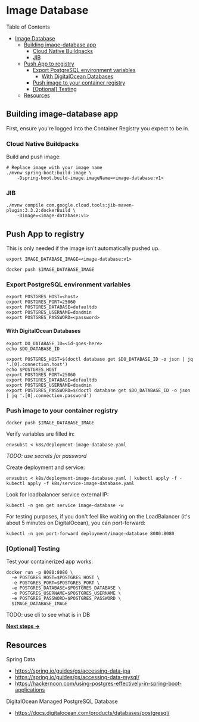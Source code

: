 # Image Database

Table of Contents
- [Image Database](#image-database)
  - [Building image-database app](#building-image-database-app)
    - [Cloud Native Buildpacks](#cloud-native-buildpacks)
    - [JIB](#jib)
  - [Push App to registry](#push-app-to-registry)
    - [Export PostgreSQL environment variables](#export-postgresql-environment-variables)
      - [With DigitalOcean Databases](#with-digitalocean-databases)
    - [Push image to your container registry](#push-image-to-your-container-registry)
    - [\[Optional\] Testing](#optional-testing)
  - [Resources](#resources)


## Building image-database app
First, ensure you're logged into the Container Registry you expect to be in.

### Cloud Native Buildpacks
Build and push image:
```console
# Replace image with your image name
./mvnw spring-boot:build-image \
    -Dspring-boot.build-image.imageName=<image-database:v1>
```

### JIB
```console
./mvnw compile com.google.cloud.tools:jib-maven-plugin:3.3.2:dockerBuild \
    -Dimage=<image-database:v1>
```

## Push App to registry
This is only needed if the image isn't automatically pushed up.

```shell
export IMAGE_DATABASE_IMAGE=<image-database:v1>
```
```console
docker push $IMAGE_DATABASE_IMAGE
```

### Export PostgreSQL environment variables
```shell
export POSTGRES_HOST=<host>
export POSTGRES_PORT=25060
export POSTGRES_DATABASE=defaultdb
export POSTGRES_USERNAME=doadmin
export POSTGRES_PASSWORD=<password>
```

#### With DigitalOcean Databases
```shell
export DO_DATABASE_ID=<id-goes-here> 
echo $DO_DATABASE_ID

export POSTGRES_HOST=$(doctl database get $DO_DATABASE_ID -o json | jq '.[0].connection.host') 
echo $POSTGRES_HOST
export POSTGRES_PORT=25060
export POSTGRES_DATABASE=defaultdb
export POSTGRES_USERNAME=doadmin
export POSTGRES_PASSWORD=$(doctl database get $DO_DATABASE_ID -o json | jq '.[0].connection.password')
```

### Push image to your container registry
```console
docker push $IMAGE_DATABASE_IMAGE
``` 

Verify variables are filled in:
```console
envsubst < k8s/deployment-image-database.yaml
```

*TODO: use secrets for password*

Create deployment and service:
```console
envsubst < k8s/deployment-image-database.yaml | kubectl apply -f -
kubectl apply -f k8s/service-image-database.yaml
```

Look for loadbalancer service external IP:
```console
kubectl -n gen get service image-database -w
```

For testing purposes, if you don't feel like waiting on the LoadBalancer (it's about 5 minutes on DigitalOcean), you can port-forward:
```console
kubectl -n gen port-forward deployment/image-database 8080:8080
```

### [Optional] Testing
Test your containerized app works:
```console
docker run -p 8080:8080 \
  -e POSTGRES_HOST=$POSTGRES_HOST \
  -e POSTGRES_PORT=$POSTGRES_PORT \
  -e POSTGRES_DATABASE=$POSTGRES_DATABASE \
  -e POSTGRES_USERNAME=$POSTGRES_USERNAME \
  -e POSTGRES_PASSWORD=$POSTGRES_PASSWORD \
  $IMAGE_DATABASE_IMAGE
```

TODO: use cli to see what is in DB

[**Next steps ->**](../image-gen-store/README.md)

## Resources
Spring Data
- https://spring.io/guides/gs/accessing-data-jpa
- https://spring.io/guides/gs/accessing-data-mysql/
- https://hackernoon.com/using-postgres-effectively-in-spring-boot-applications

DigitalOcean Managed PostgreSQL Database
- https://docs.digitalocean.com/products/databases/postgresql/